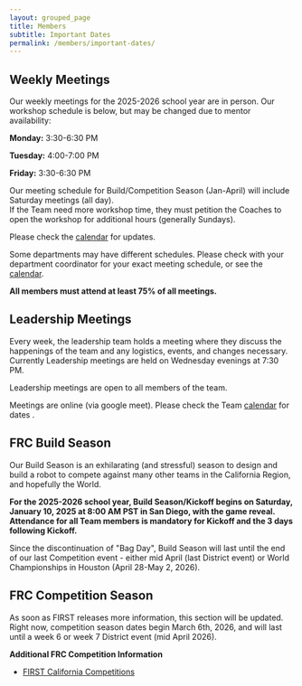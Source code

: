 ```yaml
---
layout: grouped_page
title: Members
subtitle: Important Dates
permalink: /members/important-dates/
---
```


## Weekly Meetings

Our weekly meetings for the 2025-2026 school year are in person. Our workshop schedule is below, but may be changed due to mentor availability:

**Monday:** 3:30-6:30 PM

**Tuesday:** 4:00-7:00 PM

**Friday:** 3:30-6:30 PM

Our meeting schedule for Build/Competition Season (Jan-April) will include Saturday meetings (all day).  
If the Team need more workshop time, they must petition the Coaches to open the workshop for additional hours (generally Sundays). 

Please check the [calendar](http://team3128.org/members/calendar) for updates. 

Some departments may have different schedules. Please check with your department coordinator for your exact meeting schedule, or see the [calendar](http://team3128.org/members/calendar).

**All members must attend at least 75% of all meetings.** 


## Leadership Meetings

Every week, the leadership team holds a meeting where they discuss the happenings of the team and any logistics, events, and changes necessary. Currently Leadership meetings are held on Wednesday evenings at 7:30 PM.

Leadership meetings are open to all members of the team. 

Meetings are online (via google meet). Please check the Team [calendar](http://team3128.org/members/calendar) for dates .

<!--
**Leadership Tentative Self-Nominations Open:** May 4th, 2021

**Leadership Self-Nominations Close:** May 20th, 2021

**Election Day:** TBD, 2021
-->

## FRC Build Season

Our Build Season is an exhilarating (and stressful) season to design and build a robot to compete against many other teams in the California Region, and hopefully the World.

**For the 2025-2026 school year, Build Season/Kickoff begins on Saturday, January 10, 2025 at 8:00 AM PST in San Diego, with the game reveal. Attendance for all Team members is mandatory for Kickoff and the 3 days following Kickoff.**

Since the discontinuation of "Bag Day", Build Season will last until the end of our last Competition event - either mid April (last District event) or World Championships in Houston (April 28-May 2, 2026).


## FRC Competition Season

As soon as FIRST releases more information, this section will be updated. Right now, competition season dates begin March 6th, 2026, and will last until a week 6 or week 7 District event (mid April 2026).

**Additional FRC Competition Information**
+ [FIRST California Competitions](https://cafirst.org/frc/)
